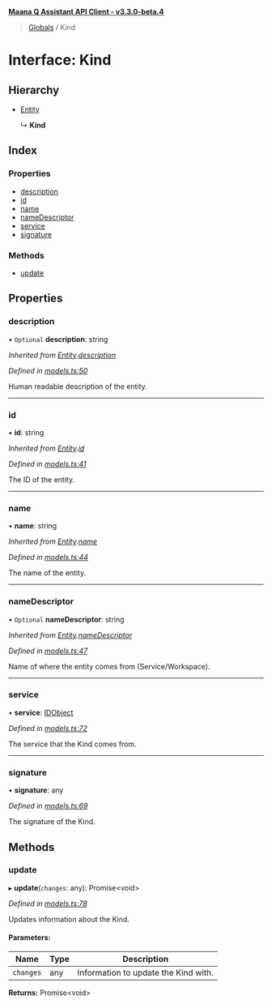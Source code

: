 **[Maana Q Assistant API Client - v3.3.0-beta.4](../README.md)**

> [Globals](../globals.md) / Kind

# Interface: Kind

## Hierarchy

* [Entity](entity.md)

  ↳ **Kind**

## Index

### Properties

* [description](kind.md#description)
* [id](kind.md#id)
* [name](kind.md#name)
* [nameDescriptor](kind.md#namedescriptor)
* [service](kind.md#service)
* [signature](kind.md#signature)

### Methods

* [update](kind.md#update)

## Properties

### description

• `Optional` **description**: string

*Inherited from [Entity](entity.md).[description](entity.md#description)*

*Defined in [models.ts:50](https://github.com/maana-io/q-assistant-client/blob/b0243f8/src/models.ts#L50)*

Human readable description of the entity.

___

### id

•  **id**: string

*Inherited from [Entity](entity.md).[id](entity.md#id)*

*Defined in [models.ts:41](https://github.com/maana-io/q-assistant-client/blob/b0243f8/src/models.ts#L41)*

The ID of the entity.

___

### name

•  **name**: string

*Inherited from [Entity](entity.md).[name](entity.md#name)*

*Defined in [models.ts:44](https://github.com/maana-io/q-assistant-client/blob/b0243f8/src/models.ts#L44)*

The name of the entity.

___

### nameDescriptor

• `Optional` **nameDescriptor**: string

*Inherited from [Entity](entity.md).[nameDescriptor](entity.md#namedescriptor)*

*Defined in [models.ts:47](https://github.com/maana-io/q-assistant-client/blob/b0243f8/src/models.ts#L47)*

Name of where the entity comes from (Service/Workspace).

___

### service

•  **service**: [IDObject](idobject.md)

*Defined in [models.ts:72](https://github.com/maana-io/q-assistant-client/blob/b0243f8/src/models.ts#L72)*

The service that the Kind comes from.

___

### signature

•  **signature**: any

*Defined in [models.ts:69](https://github.com/maana-io/q-assistant-client/blob/b0243f8/src/models.ts#L69)*

The signature of the Kind.

## Methods

### update

▸ **update**(`changes`: any): Promise\<void>

*Defined in [models.ts:78](https://github.com/maana-io/q-assistant-client/blob/b0243f8/src/models.ts#L78)*

Updates information about the Kind.

#### Parameters:

Name | Type | Description |
------ | ------ | ------ |
`changes` | any | Information to update the Kind with.  |

**Returns:** Promise\<void>
